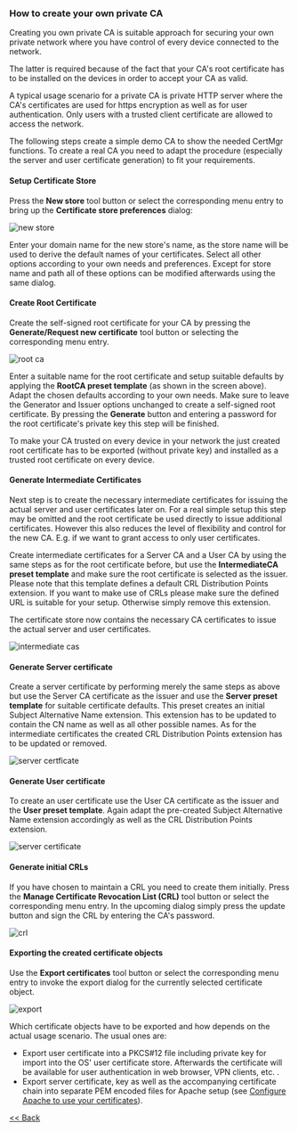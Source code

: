 ### How to create your own private CA
Creating you own private CA is suitable approach for securing your own private network where you have control of every device connected to the network.

The latter is required because of the fact that your CA's root certificate has to be installed on the devices in order to accept your CA as valid.

A typical usage scenario for a private CA is private HTTP server where the CA's certificates are used for https encryption as well as for user authentication. Only users with a trusted client certificate are allowed to access the network.

The following steps create a simple demo CA to show the needed CertMgr functions. To create a real CA you need to adapt the procedure (especially the server and user certificate generation) to fit your requirements.

#### Setup Certificate Store
Press the **New store** tool button or select the corresponding menu entry to bring up the **Certificate store preferences** dialog:

![new store](new_store.png)

Enter your domain name for the new store's name, as the store name will be used to derive the default names of your certificates. Select all other options according to your own needs and preferences.
Except for store name and path all of these options can be modified afterwards using the same dialog.

#### Create Root Certificate
Create the self-signed root certificate for your CA by pressing the **Generate/Request new certificate** tool button or selecting the corresponding menu entry.

![root ca](root_ca.png)

Enter a suitable name for the root certificate and setup suitable defaults by applying the **RootCA preset template** (as shown in the screen above). Adapt the chosen defaults according to your own needs. Make sure to leave the Generator and Issuer options unchanged to create a self-signed root certificate. By pressing the **Generate** button and entering a password for the root certificate's private key this step will be finished.

To make your CA trusted on every device in your network the just created root certificate has to be exported (without private key) and installed as a trusted root certificate on every device.

#### Generate Intermediate Certificates
Next step is to create the necessary intermediate certificates for issuing the actual server and user certificates later on. For a real simple setup this step may be omitted and the root certificate be used directly to issue additional certificates. However this also reduces the level of flexibility and control for the new CA. E.g. if we want to grant access to only user certificates.

Create intermediate certificates for a Server CA and a User CA by using the same steps as for the root certificate before, but use the **IntermediateCA preset template** and make sure the root certificate is selected as the issuer. Please note that this template defines a default CRL Distribution Points extension. If you want to make use of CRLs please make sure the defined URL is suitable for your setup. Otherwise simply remove this extension.

The certificate store now contains the necessary CA certificates to issue the actual server and user certificates.

![intermediate cas](intermediate_cas.png)

#### Generate Server certificate
Create a server certificate by performing merely the same steps as above but use the Server CA certificate as the issuer and use the **Server preset template** for suitable certificate defaults. This preset creates an initial Subject Alternative Name extension. This extension has to be updated to contain the CN name as well as all other possible names. As for the intermediate certificates the created CRL Distribution Points extension has to be updated or removed.

![server certficate](server_certificate.png)

#### Generate User certificate
To create an user certificate use the User CA certificate as the issuer and the **User preset template**. Again adapt the pre-created Subject Alternative Name extension accordingly as well as the CRL Distribution Points extension.

![server certificate](server_certificate.png)

#### Generate initial CRLs
If you have chosen to maintain a CRL you need to create them initially. Press the **Manage Certificate Revocation List (CRL)** tool button or select the corresponding menu entry. In the upcoming dialog simply press the update button and sign the CRL by entering the CA's password.

![crl](crl.png)

#### Exporting the created certificate objects
Use the **Export certificates** tool button or select the corresponding menu entry to invoke the export dialog for the currently selected certificate object.

![export](export.png)

Which certificate objects have to be exported and how depends on the actual usage scenario. The usual ones are:

 * Export user certificate into a PKCS#12 file including private key for import into the OS' user certificate store. Afterwards the certificate will be available for user authentication in web browser, VPN clients, etc. .
 * Export server certificate, key as well as the accompanying certificate chain into separate PEM encoded files for Apache setup (see [Configure Apache to use your certificates](../howtoApache/)).

[<< Back](..)

